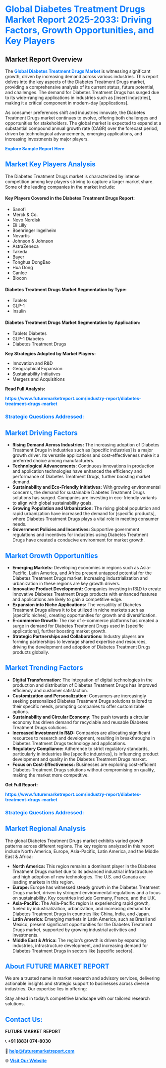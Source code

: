 <h1 style="color: #007BFF;">Global Diabetes Treatment Drugs Market Report 2025-2033: Driving Factors, Growth Opportunities, and Key Players</h1>

<section id="overview">
<h2>Market Report Overview</h2>
<p>The <a href="https://www.futuremarketreport.com/industry-report/diabetes-treatment-drugs-market" style="color: #007BFF; text-decoration: none;"><strong>Global Diabetes Treatment Drugs Market</strong></a> is witnessing significant growth, driven by increasing demand across various industries. This report delves into the key aspects of the Diabetes Treatment Drugs market, providing a comprehensive analysis of its current status, future potential, and challenges. The demand for Diabetes Treatment Drugs has surged due to its wide-ranging applications in industries such as [insert industries], making it a critical component in modern-day [applications].</p>
<p>As consumer preferences shift and industries innovate, the Diabetes Treatment Drugs market continues to evolve, offering both challenges and opportunities for stakeholders. The global market is expected to expand at a substantial compound annual growth rate (CAGR) over the forecast period, driven by technological advancements, emerging applications, and increasing investments by major players.</p>
</section>

<section id="overview">
<p><a href="https://www.futuremarketreport.com/request-sample/reportId=127135" style="color: #007BFF; text-decoration: none;"><strong>Explore Sample Report Here</strong></a></p>
</section>

<section id="key-players">
<h2 style="color: #007BFF;">Market Key Players Analysis</h2>
<p>The Diabetes Treatment Drugs market is characterized by intense competition among key players striving to capture a larger market share. Some of the leading companies in the market include:</p>
<h4>Key Players Covered in the Diabetes Treatment Drugs Report:</h4>
<ul><li>Sanofi</li><li>Merck &amp; Co.</li><li>Novo Nordisk</li><li>Eli Lilly</li><li>Boehringer Ingelheim</li><li>Novartis</li><li>Johnson &amp; Johnson</li><li>AstraZeneca</li><li>Takeda</li><li>Bayer</li><li>Tonghua DongBao</li><li>Hua Dong</li><li>Ganlee</li><li>Biocon</li></ul>
<h4>Diabetes Treatment Drugs Market Segmentation by Type:</h4>
<ul><li>Tablets</li><li>GLP-1</li><li>Insulin</li></ul>

<h4>Diabetes Treatment Drugs Market Segmentation by Application:</h4>
<ul><li>Tablets Diabetes</li><li>GLP-1 Diabetes</li><li>Diabetes Treatment Drugs</li></ul>
<p><strong>Key Strategies Adopted by Market Players:</strong></p>
<ul>
<li>Innovation and R&D</li>
<li>Geographical Expansion</li>
<li>Sustainability Initiatives</li>
<li>Mergers and Acquisitions</li>
</ul>
</section>

<section>
<p><strong>Read Full Analysis: </strong></p><a href="https://www.futuremarketreport.com/industry-report/diabetes-treatment-drugs-market" style="color: #007BFF; text-decoration: none;"><strong>https://www.futuremarketreport.com/industry-report/diabetes-treatment-drugs-market</strong></a>
<h3 style="color: #007BFF;">Strategic Questions Addressed:</h3>
</section>

<section id="driving-factors">
<h2 style="color: #007BFF;">Market Driving Factors</h2>
<ul>
<li><strong>Rising Demand Across Industries:</strong> The increasing adoption of Diabetes Treatment Drugs in industries such as [specific industries] is a major growth driver. Its versatile applications and cost-effectiveness make it a preferred choice among manufacturers.</li>
<li><strong>Technological Advancements:</strong> Continuous innovations in production and application technologies have enhanced the efficiency and performance of Diabetes Treatment Drugs, further boosting market demand.</li>
<li><strong>Sustainability and Eco-Friendly Initiatives:</strong> With growing environmental concerns, the demand for sustainable Diabetes Treatment Drugs solutions has surged. Companies are investing in eco-friendly variants to align with global sustainability goals.</li>
<li><strong>Growing Population and Urbanization:</strong> The rising global population and rapid urbanization have increased the demand for [specific products], where Diabetes Treatment Drugs plays a vital role in meeting consumer needs.</li>
<li><strong>Government Policies and Incentives:</strong> Supportive government regulations and incentives for industries using Diabetes Treatment Drugs have created a conducive environment for market growth.</li>
</ul>
</section>

<section id="growth-opportunities">
<h2 style="color: #007BFF;">Market Growth Opportunities</h2>
<ul>
<li><strong>Emerging Markets:</strong> Developing economies in regions such as Asia-Pacific, Latin America, and Africa present untapped potential for the Diabetes Treatment Drugs market. Increasing industrialization and urbanization in these regions are key growth drivers.</li>
<li><strong>Innovative Product Development:</strong> Companies investing in R&D to create innovative Diabetes Treatment Drugs products with enhanced features and applications are likely to gain a competitive edge.</li>
<li><strong>Expansion into Niche Applications:</strong> The versatility of Diabetes Treatment Drugs allows it to be utilized in niche markets such as [specific niches], creating opportunities for growth and diversification.</li>
<li><strong>E-commerce Growth:</strong> The rise of e-commerce platforms has created a surge in demand for Diabetes Treatment Drugs used in [specific applications], further boosting market growth.</li>
<li><strong>Strategic Partnerships and Collaborations:</strong> Industry players are forming partnerships to leverage shared expertise and resources, driving the development and adoption of Diabetes Treatment Drugs products globally.</li>
</ul>
</section>

<section id="trending-factors">
<h2 style="color: #007BFF;">Market Trending Factors</h2>
<ul>
<li><strong>Digital Transformation:</strong> The integration of digital technologies in the production and distribution of Diabetes Treatment Drugs has improved efficiency and customer satisfaction.</li>
<li><strong>Customization and Personalization:</strong> Consumers are increasingly seeking personalized Diabetes Treatment Drugs solutions tailored to their specific needs, prompting companies to offer customizable options.</li>
<li><strong>Sustainability and Circular Economy:</strong> The push towards a circular economy has driven demand for recyclable and reusable Diabetes Treatment Drugs solutions.</li>
<li><strong>Increased Investment in R&D:</strong> Companies are allocating significant resources to research and development, resulting in breakthroughs in Diabetes Treatment Drugs technology and applications.</li>
<li><strong>Regulatory Compliance:</strong> Adherence to strict regulatory standards, particularly in industries like [specific industries], is influencing product development and quality in the Diabetes Treatment Drugs market.</li>
<li><strong>Focus on Cost-Effectiveness:</strong> Businesses are exploring cost-efficient Diabetes Treatment Drugs solutions without compromising on quality, making the market more competitive.</li>
</ul>
</section>

<section>
<p><strong>Get Full Report: </strong></p><a href="https://www.futuremarketreport.com/industry-report/diabetes-treatment-drugs-market" style="color: #007BFF; text-decoration: none;"><strong>https://www.futuremarketreport.com/industry-report/diabetes-treatment-drugs-market</strong></a>
<h3 style="color: #007BFF;">Strategic Questions Addressed:</h3>
</section>


<section id="regional-analysis">
<h2 style="color: #007BFF;">Market Regional Analysis</h2>
<p>The global Diabetes Treatment Drugs market exhibits varied growth patterns across different regions. The key regions analyzed in this report include North America, Europe, Asia-Pacific, Latin America, and the Middle East & Africa:</p>
<ul>
<li><strong>North America:</strong> This region remains a dominant player in the Diabetes Treatment Drugs market due to its advanced industrial infrastructure and high adoption of new technologies. The U.S. and Canada are leading markets in this region.</li>
<li><strong>Europe:</strong> Europe has witnessed steady growth in the Diabetes Treatment Drugs market, driven by stringent environmental regulations and a focus on sustainability. Key countries include Germany, France, and the U.K.</li>
<li><strong>Asia-Pacific:</strong> The Asia-Pacific region is experiencing rapid growth, fueled by industrialization, urbanization, and increasing demand for Diabetes Treatment Drugs in countries like China, India, and Japan.</li>
<li><strong>Latin America:</strong> Emerging markets in Latin America, such as Brazil and Mexico, present significant opportunities for the Diabetes Treatment Drugs market, supported by growing industrial activities and investments.</li>
<li><strong>Middle East & Africa:</strong> The region’s growth is driven by expanding industries, infrastructure development, and increasing demand for Diabetes Treatment Drugs in sectors like [specific sectors].</li>
</ul>
</section>

<footer>
<h2 style="color: #007BFF;">About FUTURE MARKET REPORT</h2>
<p>We are a trusted name in market research and advisory services, delivering actionable insights and strategic support to businesses across diverse industries. Our expertise lies in offering:</p>

<p>Stay ahead in today’s competitive landscape with our tailored research solutions.</p>

<h2 style="color: #007BFF;">Contact Us:</h2>
<p><strong>FUTURE MARKET REPORT</strong></p>
<p>📞 <strong>+91 (883) 074-8030</strong></p>
<p>📧 <strong><a href="mailto:help@futuremarketreport.com" style="color: #007BFF;">help@futuremarketreport.com</a></strong></p>
<p>🌐 <strong><a href="https://www.futuremarketreport.com/" style="color: #007BFF;">Visit Our Website</a></strong></p>
</footer>